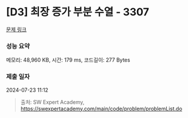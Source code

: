 # [D3] 최장 증가 부분 수열 - 3307 

[문제 링크](https://swexpertacademy.com/main/code/problem/problemDetail.do?contestProbId=AWBOKg-a6l0DFAWr) 

### 성능 요약

메모리: 48,960 KB, 시간: 179 ms, 코드길이: 277 Bytes

### 제출 일자

2024-07-23 11:12



> 출처: SW Expert Academy, https://swexpertacademy.com/main/code/problem/problemList.do